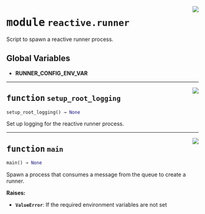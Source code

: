 <!-- markdownlint-disable -->

<a href="../../github-runner-manager/src/github_runner_manager/reactive/runner.py#L0"><img align="right" style="float:right;" src="https://img.shields.io/badge/-source-cccccc?style=flat-square"></a>

# <kbd>module</kbd> `reactive.runner`
Script to spawn a reactive runner process. 

**Global Variables**
---------------
- **RUNNER_CONFIG_ENV_VAR**

---

<a href="../../github-runner-manager/src/github_runner_manager/reactive/runner.py#L18"><img align="right" style="float:right;" src="https://img.shields.io/badge/-source-cccccc?style=flat-square"></a>

## <kbd>function</kbd> `setup_root_logging`

```python
setup_root_logging() → None
```

Set up logging for the reactive runner process. 


---

<a href="../../github-runner-manager/src/github_runner_manager/reactive/runner.py#L28"><img align="right" style="float:right;" src="https://img.shields.io/badge/-source-cccccc?style=flat-square"></a>

## <kbd>function</kbd> `main`

```python
main() → None
```

Spawn a process that consumes a message from the queue to create a runner. 



**Raises:**
 
 - <b>`ValueError`</b>:  If the required environment variables are not set 


